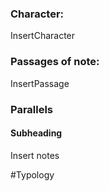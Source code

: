 ### Character:
InsertCharacter
### Passages of note:
InsertPassage
### Parallels
#### Subheading
Insert notes

#Typology